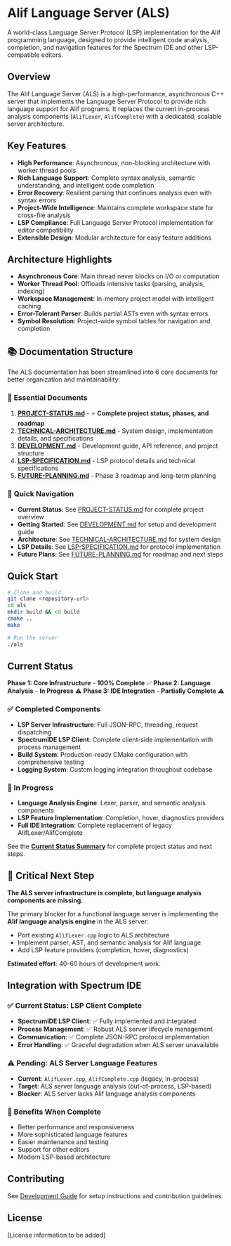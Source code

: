 # Alif Language Server (ALS)

A world-class Language Server Protocol (LSP) implementation for the Alif programming language, designed to provide intelligent code analysis, completion, and navigation features for the Spectrum IDE and other LSP-compatible editors.

## Overview

The Alif Language Server (ALS) is a high-performance, asynchronous C++ server that implements the Language Server Protocol to provide rich language support for Alif programs. It replaces the current in-process analysis components (`AlifLexer`, `AlifComplete`) with a dedicated, scalable server architecture.

## Key Features

- **High Performance**: Asynchronous, non-blocking architecture with worker thread pools
- **Rich Language Support**: Complete syntax analysis, semantic understanding, and intelligent code completion
- **Error Recovery**: Resilient parsing that continues analysis even with syntax errors
- **Project-Wide Intelligence**: Maintains complete workspace state for cross-file analysis
- **LSP Compliance**: Full Language Server Protocol implementation for editor compatibility
- **Extensible Design**: Modular architecture for easy feature additions

## Architecture Highlights

- **Asynchronous Core**: Main thread never blocks on I/O or computation
- **Worker Thread Pool**: Offloads intensive tasks (parsing, analysis, indexing)
- **Workspace Management**: In-memory project model with intelligent caching
- **Error-Tolerant Parser**: Builds partial ASTs even with syntax errors
- **Symbol Resolution**: Project-wide symbol tables for navigation and completion

## 📚 Documentation Structure

The ALS documentation has been streamlined into 6 core documents for better organization and maintainability:

### 🎯 **Essential Documents**
1. **[PROJECT-STATUS.md](./PROJECT-STATUS.md)** - ⭐ **Complete project status, phases, and roadmap**
2. **[TECHNICAL-ARCHITECTURE.md](./TECHNICAL-ARCHITECTURE.md)** - System design, implementation details, and specifications
3. **[DEVELOPMENT.md](./DEVELOPMENT.md)** - Development guide, API reference, and project structure
4. **[LSP-SPECIFICATION.md](./LSP-SPECIFICATION.md)** - LSP protocol details and technical specifications
5. **[FUTURE-PLANNING.md](./FUTURE-PLANNING.md)** - Phase 3 roadmap and long-term planning

### 📖 **Quick Navigation**
- **Current Status**: See [PROJECT-STATUS.md](./PROJECT-STATUS.md) for complete project overview
- **Getting Started**: See [DEVELOPMENT.md](./DEVELOPMENT.md) for setup and development guide
- **Architecture**: See [TECHNICAL-ARCHITECTURE.md](./TECHNICAL-ARCHITECTURE.md) for system design
- **LSP Details**: See [LSP-SPECIFICATION.md](./LSP-SPECIFICATION.md) for protocol implementation
- **Future Plans**: See [FUTURE-PLANNING.md](./FUTURE-PLANNING.md) for roadmap and next steps

## Quick Start

```bash
# Clone and build
git clone <repository-url>
cd als
mkdir build && cd build
cmake ..
make

# Run the server
./als
```

## Current Status

**Phase 1: Core Infrastructure** - **100% Complete** ✅
**Phase 2: Language Analysis** - **In Progress** ⚠️
**Phase 3: IDE Integration** - **Partially Complete** ⚠️

### ✅ Completed Components
- **LSP Server Infrastructure**: Full JSON-RPC, threading, request dispatching
- **SpectrumIDE LSP Client**: Complete client-side implementation with process management
- **Build System**: Production-ready CMake configuration with comprehensive testing
- **Logging System**: Custom logging integration throughout codebase

### 🚧 In Progress
- **Language Analysis Engine**: Lexer, parser, and semantic analysis components
- **LSP Feature Implementation**: Completion, hover, diagnostics providers
- **Full IDE Integration**: Complete replacement of legacy AlifLexer/AlifComplete

See the [**Current Status Summary**](./CURRENT-STATUS-SUMMARY.md) for complete project status and next steps.

## 🚨 Critical Next Step

**The ALS server infrastructure is complete, but language analysis components are missing.**

The primary blocker for a functional language server is implementing the **Alif language analysis engine** in the ALS server:
- Port existing `AlifLexer.cpp` logic to ALS architecture
- Implement parser, AST, and semantic analysis for Alif language
- Add LSP feature providers (completion, hover, diagnostics)

**Estimated effort**: 40-60 hours of development work.

## Integration with Spectrum IDE

### ✅ **Current Status: LSP Client Complete**
- **SpectrumIDE LSP Client**: ✅ Fully implemented and integrated
- **Process Management**: ✅ Robust ALS server lifecycle management
- **Communication**: ✅ Complete JSON-RPC protocol implementation
- **Error Handling**: ✅ Graceful degradation when ALS server unavailable

### ⚠️ **Pending: ALS Server Language Features**
- **Current**: `AlifLexer.cpp`, `AlifComplete.cpp` (legacy, in-process)
- **Target**: ALS server language analysis (out-of-process, LSP-based)
- **Blocker**: ALS server lacks Alif language analysis components

### 🎯 **Benefits When Complete**
- Better performance and responsiveness
- More sophisticated language features
- Easier maintenance and testing
- Support for other editors
- Modern LSP-based architecture

## Contributing

See [Development Guide](./Development-Guide.md) for setup instructions and contribution guidelines.

## License

[License information to be added]
